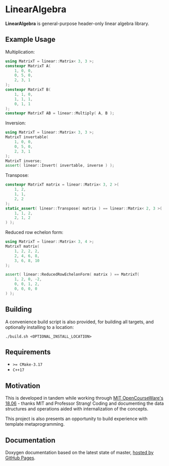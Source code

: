 # LinearAlgebra

**LinearAlgebra** is general-purpose header-only linear algebra library.

## Example Usage

Multiplication:
```cpp
using MatrixT = linear::Matrix< 3, 3 >;
constexpr MatrixT A(
    1, 0, 0,
    0, 5, 0,
    2, 3, 1
);
constexpr MatrixT B(
    1, 1, 0,
    1, 1, 1,
    0, 1, 1
);
constexpr MatrixT AB = linear::Multiply( A, B );
```

Inversion:
```cpp
using MatrixT = linear::Matrix< 3, 3 >;
MatrixT invertable(
    1, 0, 0,
    0, 5, 0,
    2, 3, 1
);
MatrixT inverse;
assert( linear::Invert( invertable, inverse ) );
```

Transpose:
```cpp
constexpr MatrixT matrix = linear::Matrix< 3, 2 >(
    1, 2,
    1, 1,
    2, 2
);
static_assert( linear::Transpose( matrix ) == linear::Matrix< 2, 3 >(
    1, 1, 2,
    2, 1, 2
) );
```

Reduced row echelon form:
```cpp
using MatrixT = linear::Matrix< 3, 4 >;
MatrixT matrix(
    1, 2, 2, 2,
    2, 4, 6, 8,
    3, 6, 8, 10
);

assert( linear::ReducedRowEchelonForm( matrix ) == MatrixT(
    1, 2, 0, -2,
    0, 0, 1, 2,
    0, 0, 0, 0
) );
```

## Building

A convenience build script is also provided, for building all targets, and optionally installing to a location:
```
./build.sh <OPTIONAL_INSTALL_LOCATION>
```
## Requirements

- `>= CMake-3.17`
- `C++17`

## Motivation

This is developed in tandem while working through [MIT OpenCourseWare's 18.06](https://ocw.mit.edu/courses/mathematics/18-06-linear-algebra-spring-2010/) - thanks MIT and Professor Strang!  Coding and documenting the data structures and operations aided with internalization of the concepts. 

This project is also presents an opportunity to build experience with template metaprogramming.

## Documentation

Doxygen documentation based on the latest state of master, [hosted by GitHub Pages](https://moddyz.github.io/LinearAlgebra/).

